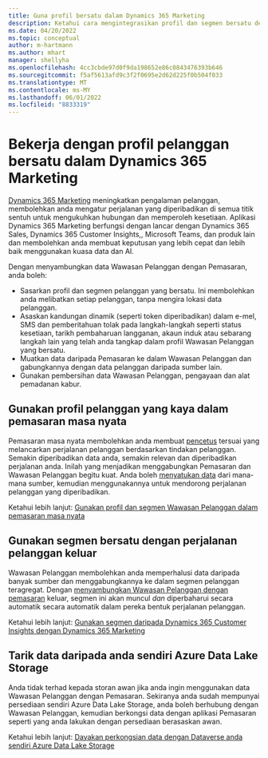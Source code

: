 ```yaml
---
title: Guna profil bersatu dalam Dynamics 365 Marketing
description: Ketahui cara mengintegrasikan profil dan segmen bersatu dengan Dynamics 365 Marketing.
ms.date: 04/20/2022
ms.topic: conceptual
author: m-hartmann
ms.author: mhart
manager: shellyha
ms.openlocfilehash: 4cc3cbde97d0f9da198652e86c0843476393b646
ms.sourcegitcommit: f5af5613afd9c3f2f0695e2d62d225f0b504f033
ms.translationtype: MT
ms.contentlocale: ms-MY
ms.lasthandoff: 06/01/2022
ms.locfileid: "8833319"
---
```

# <a name="work-with-unified-customer-profiles-in-dynamics-365-marketing"></a>Bekerja dengan profil pelanggan bersatu dalam Dynamics 365 Marketing

[Dynamics 365 Marketing](/dynamics365/marketing/overview) meningkatkan pengalaman pelanggan, membolehkan anda mengatur perjalanan yang diperibadikan di semua titik sentuh untuk mengukuhkan hubungan dan memperoleh kesetiaan. Aplikasi Dynamics 365 Marketing berfungsi dengan lancar dengan Dynamics 365 Sales, Dynamics 365 Customer Insights,, Microsoft Teams, dan produk lain dan membolehkan anda membuat keputusan yang lebih cepat dan lebih baik menggunakan kuasa data dan AI.

Dengan menyambungkan data Wawasan Pelanggan dengan Pemasaran, anda boleh:

- Sasarkan profil dan segmen pelanggan yang bersatu. Ini membolehkan anda melibatkan setiap pelanggan, tanpa mengira lokasi data pelanggan.
- Asaskan kandungan dinamik (seperti token diperibadikan) dalam e-mel, SMS dan pemberitahuan tolak pada langkah-langkah seperti status kesetiaan, tarikh pembaharuan langganan, akaun induk atau sebarang langkah lain yang telah anda tangkap dalam profil Wawasan Pelanggan yang bersatu.
- Muatkan data daripada Pemasaran ke dalam Wawasan Pelanggan dan gabungkannya dengan data pelanggan daripada sumber lain.
- Gunakan pembersihan data Wawasan Pelanggan, pengayaan dan alat pemadanan kabur.

## <a name="use-rich-customer-profiles-in-real-time-marketing"></a>Gunakan profil pelanggan yang kaya dalam pemasaran masa nyata

Pemasaran masa nyata membolehkan anda membuat [pencetus](/dynamics365/marketing/real-time-marketing-custom-triggers) tersuai yang melancarkan perjalanan pelanggan berdasarkan tindakan pelanggan. Semakin diperibadikan data anda, semakin relevan dan diperibadikan perjalanan anda. Inilah yang menjadikan menggabungkan Pemasaran dan Wawasan Pelanggan begitu kuat. Anda boleh [menyatukan data](data-unification.md) dari mana-mana sumber, kemudian menggunakannya untuk mendorong perjalanan pelanggan yang diperibadikan.

Ketahui lebih lanjut: [Gunakan profil dan segmen Wawasan Pelanggan dalam pemasaran masa nyata](/dynamics365/marketing/real-time-marketing-ci-profile)

## <a name="use-unified-segments-with-outbound-customer-journeys"></a>Gunakan segmen bersatu dengan perjalanan pelanggan keluar

Wawasan Pelanggan membolehkan anda memperhalusi data daripada banyak sumber dan menggabungkannya ke dalam segmen pelanggan teragregat. Dengan [menyambungkan Wawasan Pelanggan dengan pemasaran](export-dynamics365-marketing.md) keluar, segmen ini akan muncul *dan* diperbaharui secara automatik secara automatik dalam pereka bentuk perjalanan pelanggan.

Ketahui lebih lanjut: [Gunakan segmen daripada Dynamics 365 Customer Insights dengan Dynamics 365 Marketing](/dynamics365/marketing/customer-insights-segments)

## <a name="pull-data-from-your-own-azure-data-lake-storage"></a>Tarik data daripada anda sendiri Azure Data Lake Storage

Anda tidak terhad kepada storan awan jika anda ingin menggunakan data Wawasan Pelanggan dengan Pemasaran. Sekiranya anda sudah mempunyai persediaan sendiri Azure Data Lake Storage, anda boleh berhubung dengan Wawasan Pelanggan, kemudian berkongsi data dengan aplikasi Pemasaran seperti yang anda lakukan dengan persediaan berasaskan awan.

Ketahui lebih lanjut: [Dayakan perkongsian data dengan Dataverse anda sendiri Azure Data Lake Storage](customer-insights-dataverse.md#enable-data-sharing-with-dataverse-from-your-own-azure-data-lake-storage-preview)
